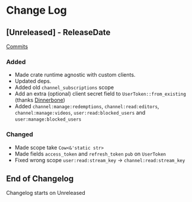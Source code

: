 # Change Log

<!-- next-header -->

## [Unreleased] - ReleaseDate

[Commits](https://github.com/Emilgardis/twitch_oauth2/compare/49a083ceda6768cc52a1f8f1714bb7f942f24c01...Unreleased)

### Added

* Made crate runtime agnostic with custom clients.
* Updated deps.
* Added old `channel_subscriptions` scope
* Add an extra (optional) client secret field to `UserToken::from_existing` (thanks [Dinnerbone](https://github.com/Dinnerbone))
* Added `channel:manage:redemptions`, `channel:read:editors`, `channel:manage:videos`, `user:read:blocked_users` and `user:manage:blocked_users`

### Changed

* Made scope take `Cow<&'static str>`
* Made fields `access_token` and `refresh_token` `pub` on `UserToken`
* Fixed wrong scope `user:read:stream_key` -> `channel:read:stream_key`

## End of Changelog 

Changelog starts on Unreleased